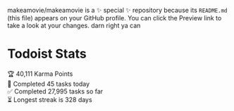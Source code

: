 makeamovie/makeamovie is a ✨ special ✨ repository because its `README.md` (this file) appears on your GitHub profile.
You can click the Preview link to take a look at your changes. darn right ya can

# Todoist Stats

<!-- TODO-IST:START -->
🏆  40,111 Karma Points           
🌸  Completed 45 tasks today           
✅  Completed 27,995 tasks so far           
⏳  Longest streak is 328 days
<!-- TODO-IST:END -->